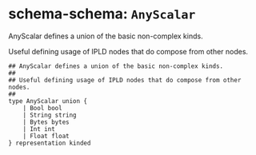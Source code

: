 # schema-schema: `AnyScalar`

AnyScalar defines a union of the basic non-complex kinds.

Useful defining usage of IPLD nodes that do compose from other nodes.


```ipldsch
## AnyScalar defines a union of the basic non-complex kinds.
##
## Useful defining usage of IPLD nodes that do compose from other nodes.
##
type AnyScalar union {
	| Bool bool
	| String string
	| Bytes bytes
	| Int int
	| Float float
} representation kinded
```
